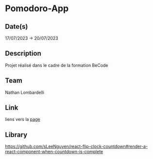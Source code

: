 # Pomodoro-App

## Date(s)

17/07/2023 -> 20/07/2023

## Description

Projet réalisé dans le cadre de la formation BeCode

## Team

Nathan Lombardelli

## Link

liens vers la [page](https://gentle-kangaroo-e0641c.netlify.app)

## Library

https://github.com/sLeeNguyen/react-flip-clock-countdown#render-a-react-component-when-countdown-is-complete

